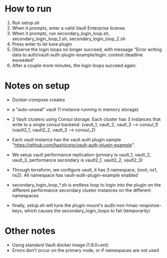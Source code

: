 # How to run

1.  Run setup.sh
1.  When it prompts, enter a valid Vault Enterprise license.
1.  When it prompts, run secondary_login_loop.sh, secondary_login_loop_1.sh, secondary_login_loop_2.sh
1.  Press enter to let tune plugin
1.  Observe the login loops no longer succeed, with message "Error writing data to auth/vault-auth-plugin-example/login: context deadline exceeded"
1.  After a couple more minutes, the login loops succeed again.

# Notes on setup

- Docker-compose creates
- a "auto-unseal" vault (1 instance running in memory storage)
- 2 Vault clusters using Consul storage.   Each cluster has 3 instances that write to a single consul backend.   (vault_1, vault_2, vault_3 --> consul_1) (vault2_1, vault2_2, vault_3 --> consul_2)
- Each vault instance has the vault auth plugin sample "https://github.com/hashicorp/vault-auth-plugin-example".
- We setup vault performance replication (primary is vault_1, vault_2, vault_3,  performance secondary is vault2_1, vault2_2, vault2_3)
- Through terraform, we configure vault, it has 3 namespace, (root, ns1, ns2).  All namespace has vault-auth-plugin-example enabled
- secondary_login_loop_\*.sh is endless loop to login into the plugin on the different performance secondary cluster instances on the different namespaces

- finally, setup.sh will tune the plugin mount's audit-non-hmac-response-keys, which causes the secondary_login_loops to fail (temporarily)

# Other notes

- Using standard Vault docker image (1.9.0+ent)
- Errors don't occur on the primary node, or if namespaces are not used
